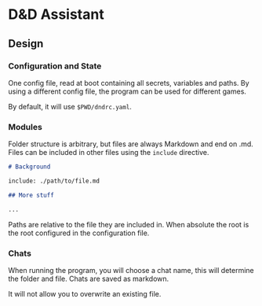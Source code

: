 # D&D Assistant

## Design

### Configuration and State

One config file, read at boot containing all secrets, variables and paths.
By using a different config file, the program can be used for different games.

By default, it will use `$PWD/dndrc.yaml`.

### Modules

Folder structure is arbitrary, but files are always Markdown and end on .md.
Files can be included in other files using the `include` directive.

```md
# Background 

include: ./path/to/file.md

## More stuff

...
```

Paths are relative to the file they are included in.
When absolute the root is the root configured in the configuration file.

### Chats

When running the program, you will choose a chat name, this will determine the folder and file.
Chats are saved as markdown.

It will not allow you to overwrite an existing file.